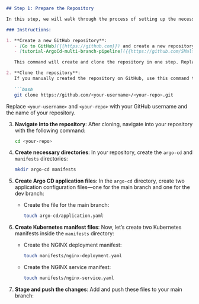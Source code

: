 
```md

## Step 1: Prepare the Repository

In this step, we will walk through the process of setting up the necessary directories and files for Argo CD configuration. You can either create the repository manually or use the terminal commands to automate this setup.

### Instructions:

1. **Create a new GitHub repository**:
   - [Go to GitHub]({{https://github.com}}) and create a new repository with a suitable name (e.g., `argo-cd-multi-branch-pipeline`) or use this template repository
   - [tutorial-ArgoCd-multi-branch-pipeline]({{https://github.com/SMaltin93/tutorial-ArgoCd-multi-branch-pipeline}})

   This command will create and clone the repository in one step. Replace `<your-repo>` with your desired repository name.

2. **Clone the repository**:
   If you manually created the repository on GitHub, use this command to clone it to your local environment:
   
   ```bash
   git clone https://github.com/<your-username>/<your-repo>.git
   ```

   Replace `<your-username>` and `<your-repo>` with your GitHub username and the name of your repository.

3. **Navigate into the repository**:
   After cloning, navigate into your repository with the following command:

   ```bash
   cd <your-repo>
   ```

4. **Create necessary directories**:
   In your repository, create the `argo-cd` and `manifests` directories:
   ```bash
   mkdir argo-cd manifests
   ```

5. **Create Argo CD application files**:
   In the `argo-cd` directory, create two application configuration files—one for the main branch and one for the dev branch:
   
   - Create the file for the main branch:

     ```bash
     touch argo-cd/application.yaml
     ```

6. **Create Kubernetes manifest files**:
   Now, let’s create two Kubernetes manifests inside the `manifests` directory:

   - Create the NGINX deployment manifest:

     ```bash
     touch manifests/nginx-deployment.yaml
     ```

   - Create the NGINX service manifest:

     ```bash
     touch manifests/nginx-service.yaml
     ```

7. **Stage and push the changes**:
   Add and push these files to your main branch:
